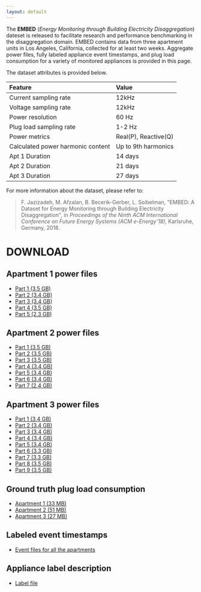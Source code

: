 ```yaml
---
layout: default
---
```


The **EMBED** (*Energy Monitoring through Building Electricity Disaggregation*) dateset is released to facilitate research and performance benchmarking in the disaggregation domain. EMBED contains data from three apartment units in Los Angeles, California, collected for at least two weeks. Aggregate power files, fully labeled appliance event timestamps, and plug load consumption for a variety of monitored appliances is provided in this page. 

The dataset attributes is provided below.


| **Feature**     | **Value**             | 
|:-------------|:------------------|
| Current sampling rate           | 12kHz | 
| Voltage sampling rate | 12kHz   | 
| Power resolution           | 60 Hz     | 
| Plug load sampling rate           | 1-2 Hz | 
| Power metrics           | Real(P), Reactive(Q) | 
| Calculated power harmonic content           | Up to 9th harmonics | 
| Apt 1 Duration           | 14 days | 
| Apt 2 Duration            | 21 days | 
| Apt 3 Duration            | 27 days | 


For more information about the dataset, please refer to:

>F. Jazizadeh, M. Afzalan, B. Becerik-Gerber, L. Soibelman, "EMBED: A Dataset for Energy Monitoring through Building Electricity Disaggregation", in *Proceedings of the Ninth ACM International Conference on Future Energy Systems (ACM e-Energy'18)*, Karlsruhe, Germany, 2018.

# DOWNLOAD

## Apartment 1 power files

*   [Part 1 (3.5 GB)](https://s3.amazonaws.com/embed.data/Apt1_1.tar)
*   [Part 2 (3.4 GB)](https://s3.amazonaws.com/embed.data/Apt1_2.tar)
*   [Part 3 (3.4 GB)](https://s3.amazonaws.com/embed.data/Apt1_3.tar)
*   [Part 4 (3.5 GB)](https://s3.amazonaws.com/embed.data/Apt1_4.tar)
*   [Part 5 (2.3 GB)](https://s3.amazonaws.com/embed.data/Apt1_5.tar)

## Apartment 2 power files

*   [Part 1 (3.5 GB)](https://s3.amazonaws.com/embed.data/Apt2_1.tar)
*   [Part 2 (3.5 GB)](https://s3.amazonaws.com/embed.data/Apt2_2.tar)
*   [Part 3 (3.5 GB)](https://s3.amazonaws.com/embed.data/Apt2_3.tar)
*   [Part 4 (3.4 GB)](https://s3.amazonaws.com/embed.data/Apt2_4.tar)
*   [Part 5 (3.4 GB)](https://s3.amazonaws.com/embed.data/Apt2_5.tar)
*   [Part 6 (3.4 GB)](https://s3.amazonaws.com/embed.data/Apt2_6.tar)
*   [Part 7 (2.4 GB)](https://s3.amazonaws.com/embed.data/Apt2_7.tar)

## Apartment 3 power files

*   [Part 1 (3.4 GB)](https://s3.amazonaws.com/embed.data/Apt2_1.tar)
*   [Part 2 (3.4 GB)](https://s3.amazonaws.com/embed.data/Apt2_2.tar)
*   [Part 3 (3.4 GB)](https://s3.amazonaws.com/embed.data/Apt2_3.tar)
*   [Part 4 (3.4 GB)](https://s3.amazonaws.com/embed.data/Apt2_4.tar)
*   [Part 5 (3.4 GB)](https://s3.amazonaws.com/embed.data/Apt2_5.tar)
*   [Part 6 (3.3 GB)](https://s3.amazonaws.com/embed.data/Apt2_6.tar)
*   [Part 7 (3.3 GB)](https://s3.amazonaws.com/embed.data/Apt2_7.tar)
*   [Part 8 (3.5 GB)](https://s3.amazonaws.com/embed.data/Apt2_8.tar)
*   [Part 9 (3.5 GB)](https://s3.amazonaws.com/embed.data/Apt2_9.tar)

## Ground truth plug load consumption

*   [Apartment 1 (33 MB)](https://s3.amazonaws.com/embed.data/Apt1_GT+Plug.rar)
*   [Apartment 2 (51 MB)](https://s3.amazonaws.com/embed.data/Apt2_GT+Plug.rar)
*   [Apartment 3 (27 MB)](https://s3.amazonaws.com/embed.data/Apt3_GT+Plug.rar)

## Labeled event timestamps

*   [Event files for all the apartments](https://s3.amazonaws.com/embed.data/Event+Files.rar)

## Appliance label description

*   [Label file](https://s3.amazonaws.com/embed.data/Label.xlsx)

